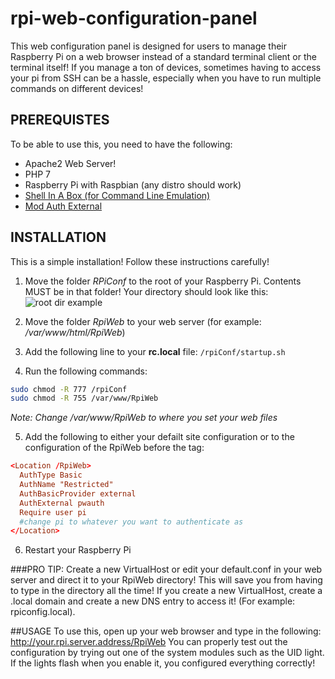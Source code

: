 # rpi-web-configuration-panel
This web configuration panel is designed for users to manage their Raspberry Pi on a web browser instead of a standard terminal client or the terminal itself! If you manage a ton of devices, sometimes having to access your pi from SSH can be a hassle, especially when you have to run multiple commands on different devices!
## PREREQUISTES
To be able to use this, you need to have the following:
- Apache2 Web Server!
- PHP 7
- Raspberry Pi with Raspbian (any distro should work)
- [Shell In A Box (for Command Line Emulation)](https://www.tecmint.com/shell-in-a-box-a-web-based-ssh-terminal-to-access-remote-linux-servers/)
- [Mod Auth External](https://packages.debian.org/sid/httpd/libapache2-mod-authnz-external)
## INSTALLATION
This is a simple installation! Follow these instructions carefully!
1. Move the folder *RPiConf* to the root of your Raspberry Pi. Contents MUST be in that folder! Your directory should look like this:
![root dir example](https://i.imgur.com/eqIbHqx.png)

2. Move the folder *RpiWeb* to your web server (for example: */var/www/html/RpiWeb*)
3. Add the following line to your **rc.local** file:
```/rpiConf/startup.sh```
4. Run the following commands:
```sh
sudo chmod -R 777 /rpiConf
sudo chmod -R 755 /var/www/RpiWeb
```
*Note: Change /var/www/RpiWeb to where you set your web files*

5. Add the following to either your defailt site configuration or to the configuration of the RpiWeb before the </Virtualhost> tag:
```conf
<Location /RpiWeb>
  AuthType Basic
  AuthName "Restricted"
  AuthBasicProvider external
  AuthExternal pwauth
  Require user pi
  #change pi to whatever you want to authenticate as
</Location>
```
6. Restart your Raspberry Pi

###PRO TIP: Create a new VirtualHost or edit your default.conf in your web server and direct it to your RpiWeb directory! This will save you from having to type in the directory all the time! If you create a new VirtualHost, create a .local domain and create a new DNS entry to access it! (For example: rpiconfig.local).

##USAGE
To use this, open up your web browser and type in the following:
http://your.rpi.server.address/RpiWeb
You can properly test out the configuration by trying out one of the system modules such as the UID light. If the lights flash when you enable it, you configured everything correctly!
